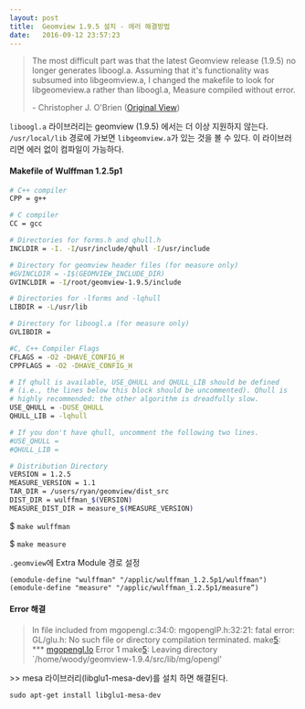 ```yaml
---
layout: post
title:  Geomview 1.9.5 설치 - 에러 해결방법
date:   2016-09-12 23:57:23
---
```


> The most difficult part was that the latest Geomview release (1.9.5) no longer generates liboogl.a. Assuming that it's functionality was subsumed into libgeomview.a, I changed the makefile to look for libgeomeview.a rather than liboogl.a, Measure compiled without error.
> 
> \- Christopher J. O'Brien     ([Original View](https://sourceforge.net/p/geomview/mailman/message/29503281/))

`liboogl.a` 라이브러리는 geomview (1.9.5) 에서는 더 이상 지원하지 않는다.
`/usr/local/lib` 경로에 가보면 `libgeomview.a`가 있는 것을 볼 수 있다.
이 라이브러리면 에러 없이 컴파일이 가능하다.


#### **Makefile of Wulffman 1.2.5p1**

```sh
# C++ compiler
CPP = g++

# C compiler
CC = gcc

# Directories for forms.h and qhull.h
INCLDIR = -I. -I/usr/include/qhull -I/usr/include

# Directory for geomview header files (for measure only)
#GVINCLDIR = -I$(GEOMVIEW_INCLUDE_DIR)
GVINCLDIR = -I/root/geomview-1.9.5/include

# Directories for -lforms and -lqhull
LIBDIR = -L/usr/lib

# Directory for liboogl.a (for measure only)
GVLIBDIR =

#C, C++ Compiler Flags
CFLAGS = -O2 -DHAVE_CONFIG_H
CPPFLAGS = -O2 -DHAVE_CONFIG_H

# If qhull is available, USE_QHULL and QHULL_LIB should be defined
# (i.e., the lines below this block should be uncommented). Qhull is
# highly recommended: the other algorithm is dreadfully slow.
USE_QHULL = -DUSE_QHULL
QHULL_LIB = -lqhull

# If you don't have qhull, uncomment the following two lines.
#USE_QHULL =
#QHULL_LIB =

# Distribution Directory
VERSION = 1.2.5
MEASURE_VERSION = 1.1
TAR_DIR = /users/ryan/geomview/dist_src
DIST_DIR = wulffman_$(VERSION)
MEASURE_DIST_DIR = measure_$(MEASURE_VERSION)  
```

$ `make wulffman`

$ `make measure`


`.geomview`에 Extra Module 경로 설정

```shell
(emodule-define "wulffman" "/applic/wulffman_1.2.5p1/wulffman")  
(emodule-define "measure" "/applic/wulffman_1.2.5p1/measure”)
```

    
  
#### **Error 해결**

> In file included from mgopengl.c:34:0:
> mgopenglP.h:32:21: fatal error: GL/glu.h: No such file or directory
> compilation terminated.
> make[5](): *** [mgopengl.lo]() Error 1
> make[5](): Leaving directory `/home/woody/geomview-1.9.4/src/lib/mg/opengl'  

\>> mesa 라이브러리(libglu1-mesa-dev)를 설치 하면 해결된다.

`sudo apt-get install libglu1-mesa-dev`